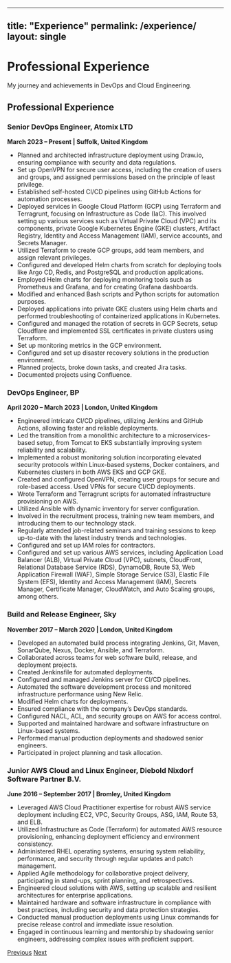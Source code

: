 
---
title: "Experience"
permalink: /experience/
layout: single
---

<div class="hero">
  <h1>Professional Experience</h1>
  <p>My journey and achievements in DevOps and Cloud Engineering.</p>
</div>

## Professional Experience

### Senior DevOps Engineer, Atomix LTD
**March 2023 – Present | Suffolk, United Kingdom**

- Planned and architected infrastructure deployment using Draw.io, ensuring compliance with security and data regulations.
- Set up OpenVPN for secure user access, including the creation of users and groups, and assigned permissions based on the principle of least privilege.
- Established self-hosted CI/CD pipelines using GitHub Actions for automation processes.
- Deployed services in Google Cloud Platform (GCP) using Terraform and Terragrunt, focusing on Infrastructure as Code (IaC). This involved setting up various services such as Virtual Private Cloud (VPC) and its components, private Google Kubernetes Engine (GKE) clusters, Artifact Registry, Identity and Access Management (IAM), service accounts, and Secrets Manager.
- Utilized Terraform to create GCP groups, add team members, and assign relevant privileges.
- Configured and developed Helm charts from scratch for deploying tools like Argo CD, Redis, and PostgreSQL and production applications.
- Employed Helm charts for deploying monitoring tools such as Prometheus and Grafana, and for creating Grafana dashboards.
- Modified and enhanced Bash scripts and Python scripts for automation purposes.
- Deployed applications into private GKE clusters using Helm charts and performed troubleshooting of containerized applications in Kubernetes.
- Configured and managed the rotation of secrets in GCP Secrets, setup Cloudflare and implemented SSL certificates in private clusters using Terraform.
- Set up monitoring metrics in the GCP environment.
- Configured and set up disaster recovery solutions in the production environment.
- Planned projects, broke down tasks, and created Jira tasks.
- Documented projects using Confluence.

### DevOps Engineer, BP
**April 2020 – March 2023 | London, United Kingdom**

- Engineered intricate CI/CD pipelines, utilizing Jenkins and GitHub Actions, allowing faster and reliable deployments.
- Led the transition from a monolithic architecture to a microservices-based setup, from Tomcat to EKS substantially improving system reliability and scalability.
- Implemented a robust monitoring solution incorporating elevated security protocols within Linux-based systems, Docker containers, and Kubernetes clusters in both AWS EKS and GCP GKE.
- Created and configured OpenVPN, creating user groups for secure and role-based access. Used VPNs for secure CI/CD deployments.
- Wrote Terraform and Terragrunt scripts for automated infrastructure provisioning on AWS.
- Utilized Ansible with dynamic inventory for server configuration.
- Involved in the recruitment process, training new team members, and introducing them to our technology stack.
- Regularly attended job-related seminars and training sessions to keep up-to-date with the latest industry trends and technologies.
- Configured and set up IAM roles for contractors.
- Configured and set up various AWS services, including Application Load Balancer (ALB), Virtual Private Cloud (VPC), subnets, CloudFront, Relational Database Service (RDS), DynamoDB, Route 53, Web Application Firewall (WAF), Simple Storage Service (S3), Elastic File System (EFS), Identity and Access Management (IAM), Secrets Manager, Certificate Manager, CloudWatch, and Auto Scaling groups, among others.

### Build and Release Engineer, Sky
**November 2017 – March 2020 | London, United Kingdom**

- Developed an automated build process integrating Jenkins, Git, Maven, SonarQube, Nexus, Docker, Ansible, and Terraform.
- Collaborated across teams for web software build, release, and deployment projects.
- Created Jenkinsfile for automated deployments.
- Configured and managed Jenkins server for CI/CD pipelines.
- Automated the software development process and monitored infrastructure performance using New Relic.
- Modified Helm charts for deployments.
- Ensured compliance with the company’s DevOps standards.
- Configured NACL, ACL, and security groups on AWS for access control.
- Supported and maintained hardware and software infrastructure on Linux-based systems.
- Performed manual production deployments and shadowed senior engineers.
- Participated in project planning and task allocation.

### Junior AWS Cloud and Linux Engineer, Diebold Nixdorf Software Partner B.V.
**June 2016 – September 2017 | Bromley, United Kingdom**

- Leveraged AWS Cloud Practitioner expertise for robust AWS service deployment including EC2, VPC, Security Groups, ASG, IAM, Route 53, and ELB.
- Utilized Infrastructure as Code (Terraform) for automated AWS resource provisioning, enhancing deployment efficiency and environment consistency.
- Administered RHEL operating systems, ensuring system reliability, performance, and security through regular updates and patch management.
- Applied Agile methodology for collaborative project delivery, participating in stand-ups, sprint planning, and retrospectives.
- Engineered cloud solutions with AWS, setting up scalable and resilient architectures for enterprise applications.
- Maintained hardware and software infrastructure in compliance with best practices, including security and data protection strategies.
- Conducted manual production deployments using Linux commands for precise release control and immediate issue resolution.
- Engaged in continuous learning and mentorship by shadowing senior engineers, addressing complex issues with proficient support.

<div class="navigation-buttons">
  <a href="{{ site.baseurl }}/skills/" class="btn btn-primary">Previous</a>
  <a href="{{ site.baseurl }}/education/" class="btn btn-primary">Next</a>
</div>




